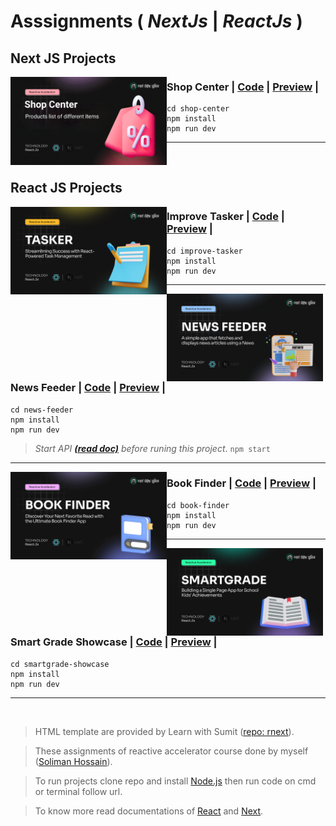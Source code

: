 # Asssignments ( _NextJs_ | _ReactJs_ )

## Next JS Projects

<img src="https://raw.githubusercontent.com/solimanhossain/reactive-accelerator-assignments/main/preview/shop-center.png?raw=true" alt="shop-center" width="250" align="left"/>

### Shop Center | [Code](https://github.com/solimanhossain/reactive-accelerator-assignments/shop-center) | [Preview](https://solimanhossain-assignment-6-shop-center.vercel.app/) |

```
cd shop-center
npm install
npm run dev
```

---

<br>

## React JS Projects

<img src="https://raw.githubusercontent.com/solimanhossain/reactive-accelerator-assignments/main/preview/improve-tasker.png?raw=true" alt="improve-tasker" width="250" align="left"/>

### Improve Tasker | [Code](https://github.com/solimanhossain/reactive-accelerator-assignments/improve-tasker) | [Preview](https://solimanhossain-assignment-3-improve-tasker.vercel.app/) |

```
cd improve-tasker
npm install
npm run dev
```

---

<img src="https://raw.githubusercontent.com/solimanhossain/reactive-accelerator-assignments/main/preview/news-feeder.png?raw=true" alt="news-feeder" width="250" align="left"/>

### News Feeder | [Code](https://github.com/solimanhossain/reactive-accelerator-assignments/news-feeder) | [Preview](https://solimanhossain-assignment-4-news-feeder.vercel.app/) |

```
cd news-feeder
npm install
npm run dev
```

> _Start API ***[(read doc)](https://github.com/Learn-with-Sumit/rnext/tree/assignment-4/api)*** before runing this project_. `npm start`

---

<img src="https://raw.githubusercontent.com/solimanhossain/reactive-accelerator-assignments/main/preview/book-finder.png?raw=true" alt="book-finder" width="250" align="left"/>

### Book Finder | [Code](https://github.com/solimanhossain/reactive-accelerator-assignments/book-finder) | [Preview](https://solimanhossain-assignment-2-book-finder-app.vercel.app/) |

```
cd book-finder
npm install
npm run dev
```

---

<img src="https://raw.githubusercontent.com/solimanhossain/reactive-accelerator-assignments/main/preview/smart-grade.png?raw=true" alt="smartgrade-showcase" width="250" align="left"/>

### Smart Grade Showcase | [Code](https://github.com/solimanhossain/reactive-accelerator-assignments/smartgrade-showcase) | [Preview](https://solimanhossain-assignment-1-smartgrade-showcase.vercel.app/) |

```
cd smartgrade-showcase
npm install
npm run dev
```

---

<br>

> HTML template are provided by Learn with Sumit ([repo: rnext](https://github.com/Learn-with-Sumit/rnext/)).

> These assignments of reactive accelerator course done by myself ([Soliman Hossain](https://github.com/solimanhossain/)).

> To run projects clone repo and install [Node.js](https://nodejs.org/en/download/) then run code on cmd or terminal follow url.

> To know more read documentations of [React](https://react.dev/) and [Next](https://nextjs.org/).
